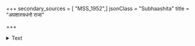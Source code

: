 +++
secondary_sources = [ "MSS_1952",]
jsonClass = "Subhaashita"
title = "अपशास्त्रधनो राजा"

+++

<details><summary>Text</summary>

अपशास्त्रधनो राजा संचयं नाधिगच्छति।  
अस्थाने चास्य तद्वित्तं सर्वमेव विनश्यति॥
</details>
